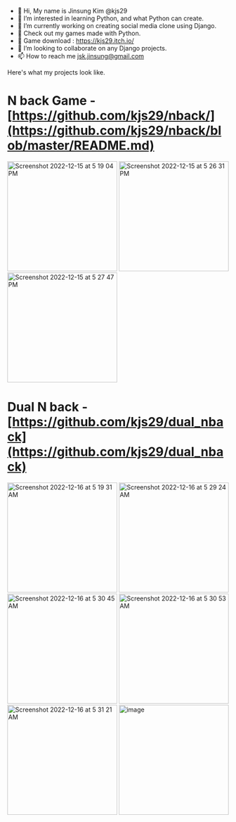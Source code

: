 - 👋 Hi, My name is Jinsung Kim @kjs29
- 👀 I’m interested in learning Python, and what Python can create.
- 🌱 I’m currently working on creating social media clone using Django.
- 🧠 Check out my games made with Python.
- 🎲 Game download : https://kjs29.itch.io/
- 💞️ I’m looking to collaborate on any Django projects.
- 📫 How to reach me <E-mail> jsk.jinsung@gmail.com

  
Here's what my projects look like.

# N back Game - [https://github.com/kjs29/nback/](https://github.com/kjs29/nback/blob/master/README.md)

<p float="left">
  <img width="250" alt="Screenshot 2022-12-15 at 5 19 04 PM" src="https://user-images.githubusercontent.com/96529477/207994238-0635367d-a038-43d1-9bf9-0d5e2d864c72.png">
  <img width="250" alt="Screenshot 2022-12-15 at 5 26 31 PM" src="https://user-images.githubusercontent.com/96529477/207994639-78b21f5a-4a44-4dbb-b528-1039ab67cd8f.png">
  <img width="250" alt="Screenshot 2022-12-15 at 5 27 47 PM" src="https://user-images.githubusercontent.com/96529477/207994648-a2cd124c-866c-49d5-862e-ff3da6b033f1.png">
</p>

# Dual N back - [https://github.com/kjs29/dual_nback](https://github.com/kjs29/dual_nback)

<p float="left">
  <img width="250" alt="Screenshot 2022-12-16 at 5 19 31 AM" src="https://user-images.githubusercontent.com/96529477/208098017-426e2adf-437c-43aa-b909-900e7e3c045f.png">
  <img width="250" alt="Screenshot 2022-12-16 at 5 29 24 AM" src="https://user-images.githubusercontent.com/96529477/208099008-c8e8f1b3-dd92-49aa-b9f7-02634a9a1101.png">
  <img width="250" alt="Screenshot 2022-12-16 at 5 30 45 AM" src="https://user-images.githubusercontent.com/96529477/208099049-7897efba-1e3a-4da8-9160-f00a9660e307.png">
  <img width="250" alt="Screenshot 2022-12-16 at 5 30 53 AM" src="https://user-images.githubusercontent.com/96529477/208099085-2ca1433e-001a-493e-92aa-faed166b2d6e.png">
  <img width="250" alt="Screenshot 2022-12-16 at 5 31 21 AM" src="https://user-images.githubusercontent.com/96529477/208099114-f98f15c2-d52f-4530-badc-f88030c1eef9.png">
  <img width="250" alt="image" src="https://user-images.githubusercontent.com/96529477/208099337-436c8701-1d6d-4e48-a410-948d7ac37f42.png">
</p>

<!---
kjs29/kjs29 is a ✨ special ✨ repository because its `README.md` (this file) appears on your GitHub profile.
You can click the Preview link to take a look at your changes.
--->



